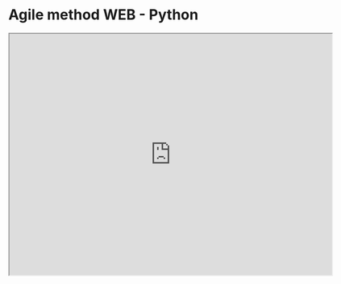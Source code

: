 # Agile method WEB - Python

<iframe src="https://drive.google.com/file/d/1wzBFcU1w4jIHZF-Yn99cXJ6sFvvw7llP/preview" width="640" height="480" allow="autoplay"></iframe>
